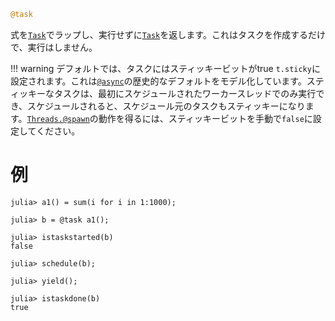 ```julia
@task
```

式を[`Task`](@ref)でラップし、実行せずに[`Task`](@ref)を返します。これはタスクを作成するだけで、実行はしません。

!!! warning
    デフォルトでは、タスクにはスティッキービットがtrue `t.sticky`に設定されます。これは[`@async`](@ref)の歴史的なデフォルトをモデル化しています。スティッキーなタスクは、最初にスケジュールされたワーカースレッドでのみ実行でき、スケジュールされると、スケジュール元のタスクもスティッキーになります。[`Threads.@spawn`](@ref)の動作を得るには、スティッキービットを手動で`false`に設定してください。


# 例

```jldoctest
julia> a1() = sum(i for i in 1:1000);

julia> b = @task a1();

julia> istaskstarted(b)
false

julia> schedule(b);

julia> yield();

julia> istaskdone(b)
true
```
